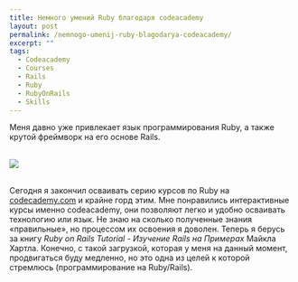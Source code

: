 ```yaml
---
title: Немного умений Ruby благодаря codeacademy
layout: post
permalink: /nemnogo-umenij-ruby-blagodarya-codeacademy/
excerpt: ""
tags:
  - Codeacademy
  - Courses
  - Rails
  - Ruby
  - RubyOnRails
  - Skills
---
```


Меня давно уже привлекает язык программирования Ruby, а также крутой фреймворк на его основе Rails.

<br>
<img src="https://farm1.staticflickr.com/681/21654070175_d6e673de32_o.png">
<br>
<br>

Сегодня я закончил осваивать серию курсов по Ruby на <a href="http://www.codecademy.com/" target="_blank">codecademy.com</a> и крайне горд этим. Мне понравились интерактивные курсы именно codeacademy, они позволяют легко и удобно осваивать технологию или язык. Не знаю на сколько полученные знания «правильные», но процессом их освоения я доволен. Теперь я берусь за книгу *Ruby on Rails Tutorial - Изучение Rails на Примерах* Майкла Хартла. Конечно, с такой загрузкой, которая у меня на данный момент, продвигаться буду медленно, но это одна из целей к которой стремлюсь (программирование на Ruby/Rails).

